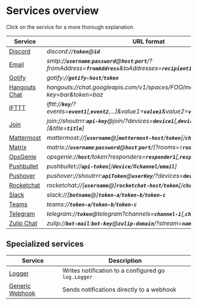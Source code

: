 # Services overview

Click on the service for a more thorough explanation. <!-- @formatter:off -->

| Service                           | URL format                                                                                                                                      |
| --------------------------------- | ----------------------------------------------------------------------------------------------------------------------------------------------- |
| [Discord](./discord.md)           | *discord://__`token`__@__`id`__*                                                                                                                |
| [Email](./email.md)               | *smtp://__`username`__:__`password`__@__`host`__:__`port`__/?fromAddress=__`fromAddress`__&toAddresses=__`recipient1`__[,__`recipient2`__,...]* |
| [Gotify](./gotify.md)             | *gotify://__`gotify-host`__/__`token`__*                                                                                                        |
| [Hangouts Chat](./hangouts.md)    | *hangouts://chat.googleapis.com/v1/spaces/FOO/messages?key=bar&token=baz*                                                                       |
| [IFTTT](./ifttt.md)               | *ifttt://__`key`__/?events=__`event1`__[,__`event2`__,...]&value1=__`value1`__&value2=__`value2`__&value3=__`value3`__*                         |
| [Join](./join.md)                 | *join://shoutrrr:__`api-key`__@join/?devices=__`device1`__[,__`device2`__, ...][&icon=__`icon`__][&title=__`title`__]*                          |
| [Mattermost](./mattermost.md)     | *mattermost://[__`username`__@]__`mattermost-host`__/__`token`__[/__`channel`__]*                                                               |
| [Matrix](./matrix.md)             | *matrix://__`username`__:__`password`__@__`host`__:__`port`__/[?rooms=__`!roomID1`__[,__`roomAlias2`__]]*                                       |
| [OpsGenie](./opsgenie.md)         | *opsgenie://__`host`__/token?responders=__`responder1`__[,__`responder2`__]*                                                                    |
| [Pushbullet](./pushbullet.md)     | *pushbullet://__`api-token`__[/__`device`__/#__`channel`__/__`email`__]*                                                                        |
| [Pushover](./pushover.md)         | *pushover://shoutrrr:__`apiToken`__@__`userKey`__/?devices=__`device1`__[,__`device2`__, ...]*                                                  |
| [Rocketchat](./rocketchat.md)     | *rocketchat://[__`username`__@]__`rocketchat-host`__/__`token`__[/__`channel`&#124;`@recipient`__]*                                             |
| [Slack](./slack.md)               | *slack://[__`botname`__@]__`token-a`__/__`token-b`__/__`token-c`__*                                                                             |
| [Teams](./teams.md)               | *teams://__`token-a`__/__`token-b`__/__`token-c`__*                                                                                             |
| [Telegram](./telegram.md)         | *telegram://__`token`__@telegram?channels=__`channel-1`__[,__`channel-2`__,...]*                                                                |
| [Zulip Chat](./zulip.md)          | *zulip://__`bot-mail`__:__`bot-key`__@__`zulip-domain`__/?stream=__`name-or-id`__&topic=__`name`__*                                             |

## Specialized services

| Service                           | Description                                                                                                                                     |
| --------------------------------- | ----------------------------------------------------------------------------------------------------------------------------------------------- |
| [Logger](./not-documented.md)     | Writes notification to a configured go `log.Logger`                                                                                             |
| [Generic Webhook](./generic.md)   | Sends notifications directly to a webhook                                                                                                       |
